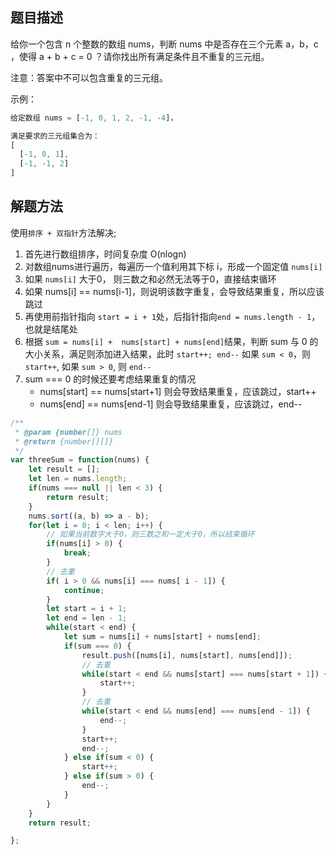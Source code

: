 ## 题目描述

给你一个包含 n 个整数的数组 nums，判断 nums 中是否存在三个元素 a，b，c ，使得 a + b + c = 0 ？请你找出所有满足条件且不重复的三元组。

注意：答案中不可以包含重复的三元组。

示例：
```js
给定数组 nums = [-1, 0, 1, 2, -1, -4]，

满足要求的三元组集合为：
[
  [-1, 0, 1],
  [-1, -1, 2]
]
```

## 解题方法
使用`排序 + 双指针`方法解决;

1. 首先进行数组排序，时间复杂度 O(nlogn)
2. 对数组nums进行遍历，每遍历一个值利用其下标 i，形成一个固定值 `nums[i]`
3. 如果 `nums[i]` 大于0， 则三数之和必然无法等于0，直接结束循环
4. 如果 nums[i] == nums[i-1]，则说明该数字重复，会导致结果重复，所以应该跳过
5. 再使用前指针指向 `start = i + 1`处，后指针指向`end = nums.length - 1`，也就是结尾处
6. 根据 `sum = nums[i] +  nums[start] + nums[end]`结果，判断 sum 与 0 的大小关系，满足则添加进入结果，此时 `start++; end--` 如果 `sum < 0`，则`start++`, 如果 `sum > 0`, 则 `end--`
7. sum === 0 的时候还要考虑结果重复的情况
    - nums[start] == nums[start+1] 则会导致结果重复，应该跳过，start++
    - nums[end] == nums[end-1] 则会导致结果重复，应该跳过，end--

```js
/**
 * @param {number[]} nums
 * @return {number[][]}
 */
var threeSum = function(nums) {
    let result = [];
    let len = nums.length;
    if(nums === null || len < 3) {
        return result;
    }
    nums.sort((a, b) => a - b);
    for(let i = 0; i < len; i++) {
        // 如果当前数字大于0，则三数之和一定大于0，所以结束循环
        if(nums[i] > 0) {
            break;
        }
        // 去重
        if( i > 0 && nums[i] === nums[ i - 1]) {
            continue;
        }
        let start = i + 1;
        let end = len - 1;
        while(start < end) {
            let sum = nums[i] + nums[start] + nums[end];
            if(sum === 0) {
                result.push([nums[i], nums[start], nums[end]]);
                // 去重
                while(start < end && nums[start] === nums[start + 1]) {
                    start++;
                }
                // 去重
                while(start < end && nums[end] === nums[end - 1]) {
                    end--;
                }
                start++;
                end--;
            } else if(sum < 0) {
                start++;
            } else if(sum > 0) {
                end--;
            }
        }
    }
    return result;

};
```